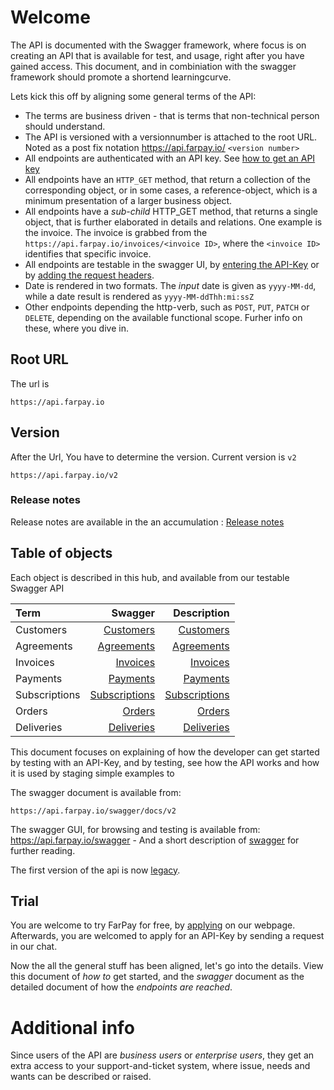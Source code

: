 # Welcome
The API is documented with the Swagger framework, where focus is on creating an API that is available for test, and usage, right after you have gained access. This document, and in combiniation with the swagger framework should promote a shortend learningcurve.

Lets kick this off by aligning some general terms of the API:
* The terms are business driven - that is terms that non-technical person should understand.
* The API is versioned with a versionnumber is attached to the root URL. Noted as a post fix notation https://api.farpay.io/ `<version number>`
* All endpoints are authenticated with an API key. See [how to get an API key](Api-Key-Get.md) 
* All endpoints have an `HTTP_GET` method, that return a collection of the corresponding object, or in some cases, a reference-object, which is a minimum presentation of a larger business object.
* All endpoints have a *sub-child* HTTP_GET method, that returns a single object, that is further elaborated in details and relations. One example is the invoice. The invoice is grabbed from the `https://api.farpay.io/invoices/<invoice ID>`, where the `<invoice ID>` identifies that specific invoice.
* All endpoints are testable in the swagger UI, by [entering the API-Key](API-Key-Input.md) or by [adding the request headers](All-Requests.md). 
* Date is rendered in two formats. The *input* date is given as `yyyy-MM-dd`, while a date result is rendered as `yyyy-MM-ddThh:mi:ssZ`
* Other endpoints depending the http-verb, such as `POST`, `PUT`, `PATCH` or `DELETE`, depending on the available functional scope. Furher info on these, where you dive in.


## Root URL
The url is 
```
https://api.farpay.io
```
## Version
After the Url, You have to determine the version. Current version is `v2`
```
https://api.farpay.io/v2
```

### Release notes
Release notes are available in the an accumulation : [Release notes](Releases.md)

## Table of objects
Each object is described in this hub, and available from our testable Swagger API 

| Term          | Swagger | Description |
| :---          |        ---: |     ---:|
| Customers     | [Customers](https://api.farpay.io/swagger/ui/index#/Customers) | [Customers](Customers.md) |
| Agreements    | [Agreements](https://api.farpay.io/swagger/ui/index#/Agreements) | [Agreements](Agreements.md) |
| Invoices      | [Invoices](https://api.farpay.io/swagger/ui/index#/Invoices) | [Invoices](Invoices.md) |
| Payments      | [Payments](https://api.farpay.io/swagger/ui/index#/Payments) | [Payments](Payments.md) |
| Subscriptions | [Subscriptions](https://api.farpay.io/swagger/ui/index#/Subscriptions) | [Subscriptions](Subscriptions.md) |
| Orders        | [Orders](https://api.farpay.io/swagger/ui/index#/Orders) | [Orders](Orders.md) |
| Deliveries    | [Deliveries](https://api.farpay.io/swagger/ui/index#/Deliveries) | [Deliveries](Deliveries.md) |

This document focuses on explaining of how the developer can get started by testing with an API-Key, and by testing, see how the API works and how it is used by staging simple examples to 

The swagger document is available from: 

```
https://api.farpay.io/swagger/docs/v2
```

The swagger GUI, for browsing and testing is available from: https://api.farpay.io/swagger - And a short description of [swagger](http://swagger.io/docs/specification/what-is-swagger/) for further reading.

The first version of the api is now [legacy](README-Legacy.md).

## Trial
You are welcome to try FarPay for free, by [applying](https://www.farpay.io/dk/?showtrial=true) on our webpage. Afterwards, you are welcomed to apply for an API-Key by sending a request in our chat.

Now the all the general stuff has been aligned, let's go into the details. View this document of *how to* get started, and the *swagger* document as the detailed document of how the *endpoints are reached*.

# Additional info
Since users of the API are *business users* or *enterprise users*, they get an extra access to your support-and-ticket system, where issue, needs and wants can be described or raised. 
